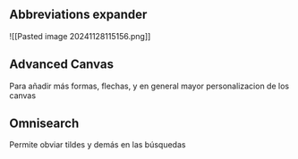 ## Abbreviations expander

![[Pasted image 20241128115156.png]]
## Advanced Canvas

Para añadir más formas, flechas, y en general mayor personalizacion de los canvas
## Omnisearch

Permite obviar tildes y demás en las búsquedas